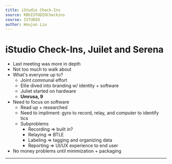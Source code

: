 ```yaml
---
title: iStudio Check-Ins
source: KBhISTUDIOCheckins
course: ISTUDIO
author: Houjun Liu
---
```


# iStudio Check-Ins, Juilet and Serena
* Last meeting was more in depth
* Not too much to walk about
* What's everyone up to?
	* Joint communal effort
	* Ellie dived into branding w/ identity + software
	* Juliet started on hardware
	* **Umrusa, 9**
* Need to focus on software
	* Read up + researched
	* Need to impliment: gyro to record, relay, and computer to identify tics
	* Subproblems
		* Recording => built in?
		* Relaying => BTLE
		* Labeling => tagging and organizing data
		* Reporting => UI/UX experience to end user
* No money problems until minimization + packaging 

*** 
